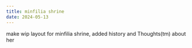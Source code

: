 ```yaml
---
title: minfilia shrine
date: 2024-05-13
---
```

make wip layout for minfilia shrine, added history and Thoughts(tm) about her